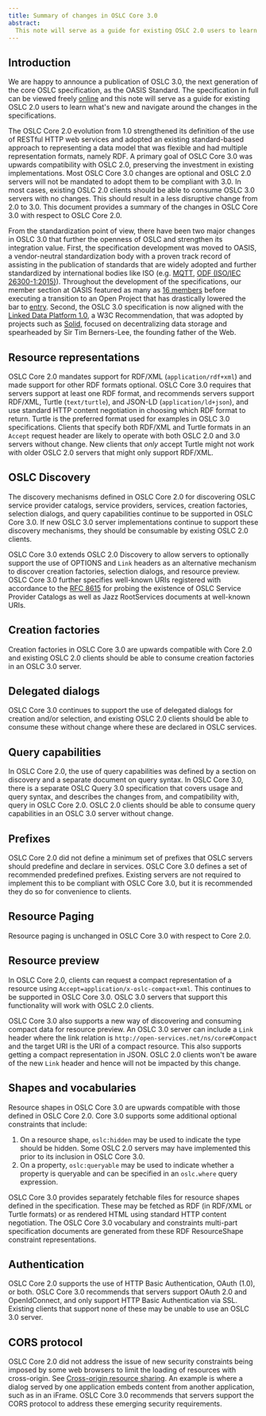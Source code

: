 ```yaml
---
title: Summary of changes in OSLC Core 3.0 
abstract: 
  This note will serve as a guide for existing OSLC 2.0 users to learn what's new and navigate around the changes in the specifications.
---
```


## Introduction

We are happy to announce a publication of OSLC 3.0, the next generation of the core OSLC specification, as the OASIS Standard. The specification in full can be viewed freely [online](https://docs.oasis-open-projects.org/oslc-op/core/v3.0/os/oslc-core.html) and this note will serve as a guide for existing OSLC 2.0 users to learn what's new and navigate around the changes in the specifications.

The OSLC Core 2.0 evolution from 1.0 strengthened its definition of the use of RESTful HTTP web services and adopted an existing standard-based approach to representing a data model that was flexible and had multiple representation formats, namely RDF. A primary goal of OSLC Core 3.0 was upwards compatibility with OSLC 2.0, preserving the investment in existing implementations. Most OSLC Core 3.0 changes are optional and OSLC 2.0 servers will not be mandated to adopt them to be compliant with 3.0. In most cases, existing OSLC 2.0 clients should be able to consume OSLC 3.0 servers with no changes. This should result in a less disruptive change from 2.0 to 3.0. This document provides a summary of the changes in OSLC Core 3.0 with respect to OSLC Core 2.0.

From the standardization point of view, there have been two major changes in OSLC 3.0 that further the openness of OSLC and strengthen its integration value. First, the specification development was moved to OASIS, a vendor-neutral standardization body with a proven track record of assisting in the publication of standards that are widely adopted and further standardized by international bodies like ISO (e.g. [MQTT](https://docs.oasis-open.org/mqtt/mqtt/v5.0/mqtt-v5.0.html), [ODF (ISO/IEC 26300-1:2015)](https://www.oasis-open.org/committees/tc_home.php?wg_abbrev=office)). Throughout the development of the specifications, our member section at OASIS featured as many as [16 members](https://web.archive.org/web/20170814105435/http://www.oasis-oslc.org:80/members) before executing a transition to an Open Project that has drastically lowered the bar to [entry](https://github.com/oslc-op/oslc-admin/blob/master/CONTRIBUTING.md). Second, the OSLC 3.0 specification is now aligned with the [Linked Data Platform 1.0](https://www.w3.org/TR/ldp/), a W3C Recommendation, that was adopted by projects such as [Solid](https://solidproject.org/), focused on decentralizing data storage and spearheaded by Sir Tim Berners-Lee, the founding father of the Web.

## Resource representations

OSLC Core 2.0 mandates support for RDF/XML (`application/rdf+xml`) and made support for other RDF formats optional. OSLC Core 3.0 requires that servers support at least one RDF format, and recommends servers support RDF/XML, Turtle (`text/turtle`), and JSON-LD (`application/ld+json`), and use standard HTTP content negotiation in choosing which RDF format to return. Turtle is the preferred format used for examples in OSLC 3.0 specifications. Clients that specify both RDF/XML and Turtle formats in an `Accept` request header are likely to operate with both OSLC 2.0 and 3.0 servers without change. New clients that _only_ accept Turtle might not work with older OSLC 2.0 servers that might only support RDF/XML.

## OSLC Discovery

The discovery mechanisms defined in OSLC Core 2.0 for discovering OSLC service provider catalogs, service providers, services, creation factories, selection dialogs, and query capabilities continue to be supported in OSLC Core 3.0. If new OSLC 3.0 server implementations continue to support these discovery mechanisms, they should be consumable by existing OSLC 2.0 clients.

OSLC Core 3.0 extends OSLC 2.0 Discovery to allow servers to optionally support the use of OPTIONS and `Link` headers as an alternative mechanism to discover creation factories, selection dialogs, and resource preview. OSLC Core 3.0 further specifies well-known URIs registered with accordance to the [RFC 8615](https://datatracker.ietf.org/doc/html/rfc8615) for probing the existence of OSLC Service Provider Catalogs as well as Jazz RootServices documents at well-known URIs.

## Creation factories

Creation factories in OSLC Core 3.0 are upwards compatible with Core 2.0 and existing OSLC 2.0 clients should be able to consume creation factories in an OSLC 3.0 server.

## Delegated dialogs

OSLC Core 3.0 continues to support the use of delegated dialogs for creation and/or selection, and existing OSLC 2.0 clients should be able to consume these without change where these are declared in OSLC services.

## Query capabilities

In OSLC Core 2.0, the use of query capabilities was defined by a section on discovery and a separate document on query syntax. In OSLC Core 3.0, there is a separate OSLC Query 3.0 specification that covers usage and query syntax, and describes the changes from, and compatibility with, query in OSLC Core 2.0. OSLC 2.0 clients should be able to consume query capabilities in an OSLC 3.0 server without change.

## Prefixes

OSLC Core 2.0 did not define a minimum set of prefixes that OSLC servers should predefine and declare in services. OSLC Core 3.0 defines a set of recommended predefined prefixes. Existing servers are not required to implement this to be compliant with OSLC Core 3.0, but it is recommended they do so for convenience to clients.

## Resource Paging 

Resource paging is unchanged in OSLC Core 3.0 with respect to Core 2.0.

## Resource preview

In OSLC Core 2.0, clients can request a compact representation of a resource using `Accept=application/x-oslc-compact+xml`. This continues to be supported in OSLC Core 3.0. OSLC 3.0 servers that support this functionality will work with OSLC 2.0 clients.

OSLC Core 3.0 also supports a new way of discovering and consuming compact data for resource preview. An OSLC 3.0 server can include a `Link` header where the link relation is `http://open-services.net/ns/core#Compact` and the target URI is the URI of a compact resource. This also supports getting a compact representation in JSON. OSLC 2.0 clients won't be aware of the new `Link` header and hence will not be impacted by this change.

## Shapes and vocabularies

Resource shapes in OSLC Core 3.0 are upwards compatible with those defined in OSLC Core 2.0. Core 3.0 supports some additional optional constraints that include:
1. On a resource shape, `oslc:hidden` may be used to indicate the type should be hidden. Some OSLC 2.0 servers may have implemented this prior to its inclusion in OSLC Core 3.0.
2. On a property, `oslc:queryable` may be used to indicate whether a property is queryable and can be specified in an `oslc.where` query expression.

OSLC Core 3.0 provides separately fetchable files for resource shapes defined in the specification. These may be fetched as RDF (in RDF/XML or Turtle formats) or as rendered HTML using standard HTTP content negotiation. The OSLC Core 3.0 vocabulary and constraints multi-part specification documents are generated from these RDF ResourceShape constraint representations.

## Authentication

OSLC Core 2.0 supports the use of HTTP Basic Authentication, OAuth (1.0), or both. OSLC Core 3.0 recommends that servers support OAuth 2.0 and OpenIdConnect, and only support HTTP Basic Authentication via SSL. Existing clients that support none of these may be unable to use an OSLC 3.0 server.

## CORS protocol

OSLC Core 2.0 did not address the issue of new security constraints being imposed by some web browsers to limit the loading of resources with cross-origin. See [Cross-origin resource sharing](https://[https://en.wikipedia.org/wiki/Cross-origin_resource_sharing). An example is where a dialog served by one application embeds content from another application, such as in an iFrame. OSLC Core 3.0 recommends that servers support the CORS protocol to address these emerging security requirements.
